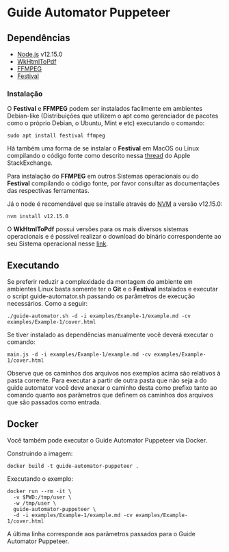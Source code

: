 # Guide Automator Puppeteer

## Dependências

- [Node.js](https://nodejs.org/en/) v12.15.0
- [WkHtmlToPdf](https://wkhtmltopdf.org/)
- [FFMPEG](https://ffmpeg.org/)
- [Festival](https://www.cstr.ed.ac.uk/projects/festival/)

### Instalação

O **Festival** e **FFMPEG** podem ser instalados facilmente em ambientes Debian-like (Distribuições que utilizem o apt como gerenciador de pacotes como o próprio Debian, o Ubuntu, Mint e etc) executando o comando:

```shell script
sudo apt install festival ffmpeg
```

Há também uma forma de se instalar o **Festival** em MacOS ou Linux compilando o código fonte como descrito nessa [thread](https://apple.stackexchange.com/questions/128635/installing-the-festival-speech-synthesis-system-with-mavericks) do Apple StackExchange.

Para instalação do **FFMPEG** em outros Sistemas operacionais ou do **Festival** compilando o código fonte, por favor consultar as documentações das respectivas ferramentas.

Já o node é recomendável que se installe através do [NVM](https://github.com/nvm-sh/nvm) a versão v12.15.0:

```shell script
nvm install v12.15.0
```

O **WkHtmlToPdf** possui versões para os mais diversos sistemas operacionais e é possível realizar o download do binário correspondente ao seu Sistema operacional nesse [link](https://wkhtmltopdf.org/downloads.html).

## Executando

Se preferir reduzir a complexidade da montagem do ambiente em ambientes Linux basta somente ter o **Git** e o **Festival** instalados e executar o script guide-automator.sh passando os parâmetros de execução necessários. Como a seguir:

```
./guide-automator.sh -d -i examples/Example-1/example.md -cv examples/Example-1/cover.html
```

Se tiver instalado as dependências manualmente você deverá executar o comando:
```
main.js -d -i examples/Example-1/example.md -cv examples/Example-1/cover.html
```
Observe que os caminhos dos arquivos nos exemplos acima são relativos à pasta corrente. Para executar a partir de outra pasta que não seja a do guide automator você deve anexar o caminho desta como prefixo tanto ao comando quanto aos parâmetros que definem os caminhos dos arquivos que são passados como entrada.

## Docker

Você também pode executar o Guide Automator Puppeteer via Docker.

Construindo a imagem:

```shell
docker build -t guide-automator-puppeteer .
```

Executando o exemplo:

```shell
docker run --rm -it \
  -v $PWD:/tmp/user \
  -w /tmp/user \
  guide-automator-puppeteer \
  -d -i examples/Example-1/example.md -cv examples/Example-1/cover.html
```

A última linha corresponde aos parâmetros passados para o Guide Automator Puppeteer.
